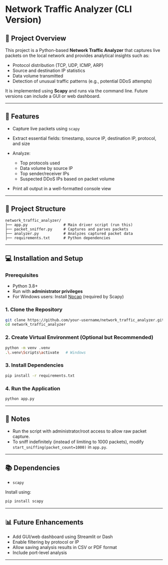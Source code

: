 
# Network Traffic Analyzer (CLI Version)

## 📌 Project Overview

This project is a Python-based **Network Traffic Analyzer** that captures live packets on the local network and provides analytical insights such as:

* Protocol distribution (TCP, UDP, ICMP, ARP)
* Source and destination IP statistics
* Data volume transmitted
* Detection of unusual traffic patterns (e.g., potential DDoS attempts)

It is implemented using **Scapy** and runs via the command line. Future versions can include a GUI or web dashboard.

---

## 💠 Features

* Capture live packets using `scapy`
* Extract essential fields: timestamp, source IP, destination IP, protocol, and size
* Analyze:

  * Top protocols used
  * Data volume by source IP
  * Top sender/receiver IPs
  * Suspected DDoS IPs based on packet volume
* Print all output in a well-formatted console view

---

## 📂 Project Structure

```
network_traffic_analyzer/
├── app.py                # Main driver script (run this)
├── packet_sniffer.py     # Captures and parses packets
├── analyzer.py           # Analyzes captured packet data
├── requirements.txt      # Python dependencies
```

---

## 💻 Installation and Setup

### Prerequisites

* Python 3.8+
* Run with **administrator privileges**
* For Windows users: Install [Npcap](https://nmap.org/npcap/) (required by Scapy)

### 1. Clone the Repository

```bash
git clone https://github.com/your-username/network_traffic_analyzer.git
cd network_traffic_analyzer
```

### 2. Create Virtual Environment (Optional but Recommended)

```bash
python -m venv .venv
.\.venv\Scripts\activate   # Windows
```

### 3. Install Dependencies

```bash
pip install -r requirements.txt
```

### 4. Run the Application

```bash
python app.py
```

---

## 🔐 Notes

* Run the script with administrator/root access to allow raw packet capture.
* To sniff indefinitely (instead of limiting to 1000 packets), modify `start_sniffing(packet_count=1000)` in `app.py`.

---

## 📚 Dependencies

* `scapy`

Install using:

```bash
pip install scapy
```

---

## 📊 Future Enhancements

* Add GUI/web dashboard using Streamlit or Dash
* Enable filtering by protocol or IP
* Allow saving analysis results in CSV or PDF format
* Include port-level analysis

---


